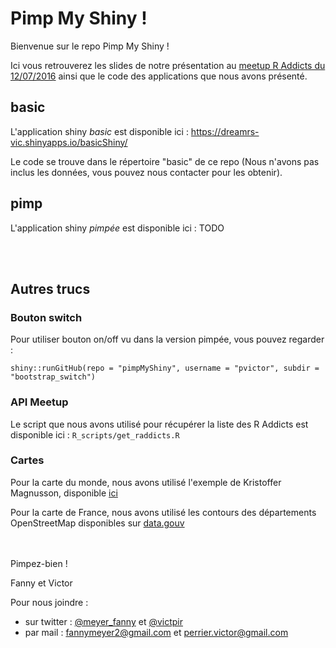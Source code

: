 # Pimp My Shiny !

Bienvenue sur le repo Pimp My Shiny !

Ici vous retrouverez les slides de notre présentation au [meetup R Addicts du 12/07/2016](http://www.meetup.com/fr-FR/rparis/events/232196288/) ainsi que le code des applications que nous avons présenté.

## basic
L'application shiny *basic* est disponible ici :  https://dreamrs-vic.shinyapps.io/basicShiny/

Le code se trouve dans le répertoire "basic" de ce repo (Nous n'avons pas inclus les données, vous pouvez nous contacter pour les obtenir).


## pimp
L'application shiny *pimpée* est disponible ici : TODO



<br><br>

## Autres trucs

### Bouton switch
Pour utiliser bouton on/off vu dans la version pimpée, vous pouvez regarder :

```{r}
shiny::runGitHub(repo = "pimpMyShiny", username = "pvictor", subdir = "bootstrap_switch")
```

### API Meetup
Le script que nous avons utilisé pour récupérer la liste des R Addicts est disponible ici : `R_scripts/get_raddicts.R`


### Cartes
Pour la carte du monde, nous avons utilisé l'exemple de Kristoffer Magnusson, disponible [ici](http://rpsychologist.com/working-with-shapefiles-projections-and-world-maps-in-ggplot) 

Pour la carte de France, nous avons utilisé les contours des départements OpenStreetMap disponibles sur [data.gouv](https://www.data.gouv.fr/fr/datasets/contours-des-departements-francais-issus-d-openstreetmap/) 

<br>
<br>
Pimpez-bien !

Fanny et Victor


Pour nous joindre :

* sur twitter : [@meyer_fanny](https://twitter.com/meyer_fanny) et [@victpir](https://twitter.com/Victpir)
* par mail : fannymeyer2@gmail.com et perrier.victor@gmail.com


